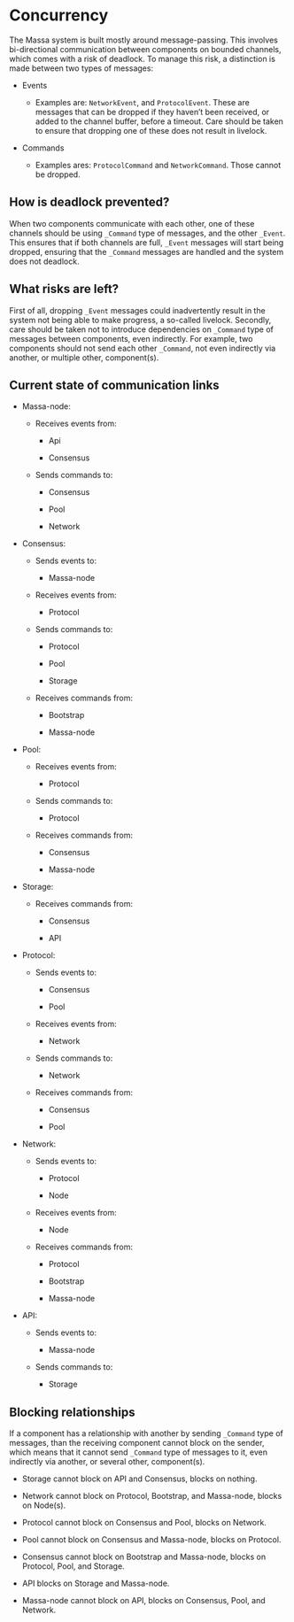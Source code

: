 # Concurrency

The Massa system is built mostly around message-passing. This involves bi-directional communication between components on bounded channels, which comes with a risk of deadlock. To manage this risk, a distinction is made between two types of messages:

-   Events

    -   Examples are: `NetworkEvent`, and `ProtocolEvent`. These are messages that can be dropped if they haven’t been received, or added to the channel buffer, before a timeout. Care should be taken to ensure that dropping one of these does not result in livelock.

-   Commands

    -   Examples ares: `ProtocolCommand` and `NetworkCommand`. Those cannot be dropped.

## How is deadlock prevented?

When two components communicate with each other, one of these channels should be using `_Command` type of messages, and the other `_Event`. This ensures that if both channels are full, `_Event` messages will start being dropped, ensuring that the `_Command` messages are handled and the system does not deadlock.

## What risks are left?

First of all, dropping `_Event` messages could inadvertently result in the system not being able to make progress, a so-called livelock. Secondly, care should be taken not to introduce dependencies on `_Command` type of messages between components, even indirectly. For example, two components should not send each other `_Command`, not even indirectly via another, or multiple other, component(s).

## Current state of communication links

-   Massa-node:

    -   Receives events from:

        -   Api

        -   Consensus

    -   Sends commands to:

        -   Consensus

        -   Pool

        -   Network

-   Consensus:

    -   Sends events to:

        -   Massa-node

    -   Receives events from:

        -   Protocol

    -   Sends commands to:

        -   Protocol

        -   Pool

        -   Storage

    -   Receives commands from:

        -   Bootstrap

        -   Massa-node

-   Pool:

    -   Receives events from:

        -   Protocol

    -   Sends commands to:

        -   Protocol

    -   Receives commands from:

        -   Consensus

        -   Massa-node

-   Storage:

    -   Receives commands from:

        -   Consensus

        -   API

-   Protocol:

    -   Sends events to:

        -   Consensus

        -   Pool

    -   Receives events from:

        -   Network

    -   Sends commands to:

        -   Network

    -   Receives commands from:

        -   Consensus

        -   Pool

-   Network:

    -   Sends events to:

        -   Protocol

        -   Node

    -   Receives events from:

        -   Node

    -   Receives commands from:

        -   Protocol

        -   Bootstrap

        -   Massa-node

-   API:

    -   Sends events to:

        -   Massa-node

    -   Sends commands to:

        -   Storage

## Blocking relationships

If a component has a relationship with another by sending `_Command` type of messages, than the receiving component cannot block on the sender, which means that it cannot send `_Command` type of messages to it, even indirectly via another, or several other, component(s).

-   Storage cannot block on API and Consensus, blocks on nothing.

-   Network cannot block on Protocol, Bootstrap, and Massa-node, blocks on Node(s).

-   Protocol cannot block on Consensus and Pool, blocks on Network.

-   Pool cannot block on Consensus and Massa-node, blocks on Protocol.

-   Consensus cannot block on Bootstrap and Massa-node, blocks on Protocol, Pool, and Storage.

-   API blocks on Storage and Massa-node.

-   Massa-node cannot block on API, blocks on Consensus, Pool, and Network.
